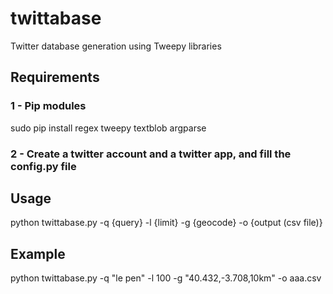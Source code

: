# twittabase
Twitter database generation using Tweepy libraries


## Requirements
### 1 - Pip modules
sudo pip install regex tweepy textblob argparse
### 2 - Create a twitter account and a twitter app, and fill the config.py file


## Usage
python twittabase.py -q {query} -l {limit} -g {geocode} -o {output (csv file)}

## Example
python twittabase.py -q "le pen" -l 100 -g "40.432,-3.708,10km" -o aaa.csv
